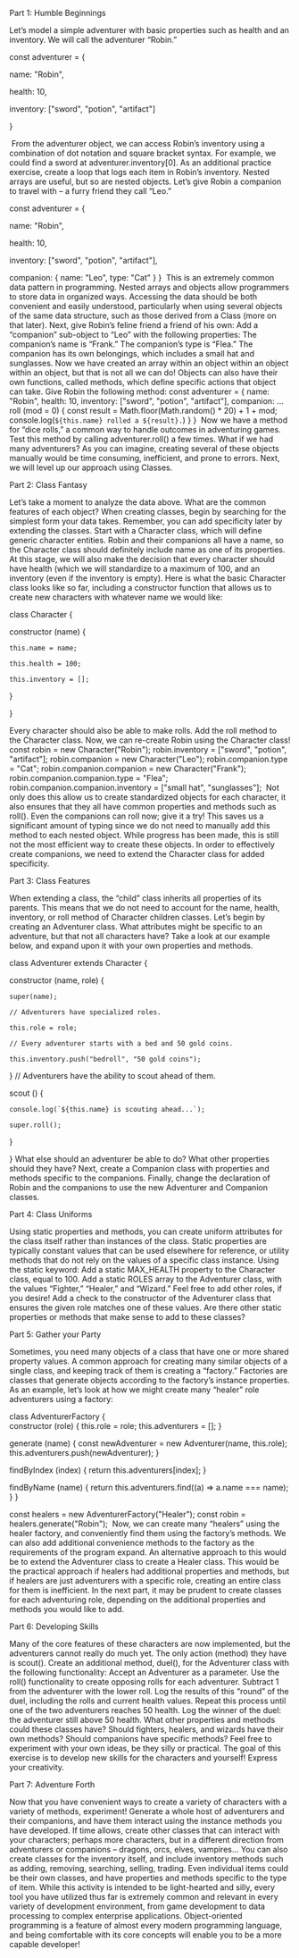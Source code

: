 Part 1: Humble Beginnings

Let’s model a simple adventurer with basic properties such as health and an inventory.
We will call the adventurer “Robin.”

const adventurer = {

name: "Robin",

health: 10,

inventory: ["sword", "potion", "artifact"]

}

 From the adventurer object, we can access Robin’s inventory using a combination of dot notation and square bracket syntax. For example, we could find a sword at adventurer.inventory[0].
As an additional practice exercise, create a loop that logs each item in Robin’s inventory.
Nested arrays are useful, but so are nested objects. Let’s give Robin a companion to travel with – a furry friend they call “Leo.”

const adventurer = {

name: "Robin",

health: 10,

inventory: ["sword", "potion", "artifact"],

companion: {
    name: "Leo",
    type: "Cat"
}
}
 This is an extremely common data pattern in programming. Nested arrays and objects allow programmers to store data in organized ways. Accessing the data should be both convenient and easily understood, particularly when using several objects of the same data structure, such as those derived from a Class (more on that later).
Next, give Robin’s feline friend a friend of his own:
Add a “companion” sub-object to “Leo” with the following properties:
The companion’s name is “Frank.”
The companion’s type is “Flea.”
The companion has its own belongings, which includes a small hat and sunglasses.
Now we have created an array within an object within an object within an object, but that is not all we can do! Objects can also have their own functions, called methods, which define specific actions that object can take.
Give Robin the following method:
const adventurer = {
name: "Robin",
health: 10,
inventory: ["sword", "potion", "artifact"],
companion: ...
roll (mod = 0) {
const result = Math.floor(Math.random() * 20) + 1 + mod;
console.log(`${this.name} rolled a ${result}.`)
}
}
 Now we have a method for “dice rolls,” a common way to handle outcomes in adventuring games. Test this method by calling adventurer.roll() a few times.
What if we had many adventurers? As you can imagine, creating several of these objects manually would be time consuming, inefficient, and prone to errors. 
Next, we will level up our approach using Classes.

Part 2: Class Fantasy

Let’s take a moment to analyze the data above. What are the common features of each object?
When creating classes, begin by searching for the simplest form your data takes. Remember, you can add specificity later by extending the classes.
Start with a Character class, which will define generic character entities. Robin and their companions all have a name, so the Character class should definitely include name as one of its properties. At this stage, we will also make the decision that every character should have health (which we will standardize to a maximum of 100, and an inventory (even if the inventory is empty).
Here is what the basic Character class looks like so far, including a constructor function that allows us to create new characters with whatever name we would like:

class Character {

  constructor (name) {
  
    this.name = name;
    
    this.health = 100;
    
    this.inventory = [];
  
  }

}

 Every character should also be able to make rolls. Add the roll method to the Character class.
Now, we can re-create Robin using the Character class!
const robin = new Character("Robin");
robin.inventory = ["sword", "potion", "artifact"];
robin.companion = new Character("Leo");
robin.companion.type = "Cat";
robin.companion.companion = new Character("Frank");
robin.companion.companion.type = "Flea";
robin.companion.companion.inventory = ["small hat", "sunglasses"];
 Not only does this allow us to create standardized objects for each character, it also ensures that they all have common properties and methods such as roll(). Even the companions can roll now; give it a try! This saves us a significant amount of typing since we do not need to manually add this method to each nested object.
While progress has been made, this is still not the most efficient way to create these objects. In order to effectively create companions, we need to extend the Character class for added specificity.

Part 3: Class Features

When extending a class, the “child” class inherits all properties of its parents. This means that we do not need to account for the name, health, inventory, or roll method of Character children classes.
Let’s begin by creating an Adventurer class. What attributes might be specific to an adventure, but that not all characters have? Take a look at our example below, and expand upon it with your own properties and methods.

class Adventurer extends Character {

  constructor (name, role) {
  
    super(name);
    
    // Adventurers have specialized roles.
    
    this.role = role;
    
    // Every adventurer starts with a bed and 50 gold coins.
    
    this.inventory.push("bedroll", "50 gold coins");
    
  }
  // Adventurers have the ability to scout ahead of them.
  
  scout () {
  
    console.log(`${this.name} is scouting ahead...`);
    
    super.roll();
  
  }

}
What else should an adventurer be able to do? What other properties should they have?
Next, create a Companion class with properties and methods specific to the companions.
Finally, change the declaration of Robin and the companions to use the new Adventurer and Companion classes.

Part 4: Class Uniforms

Using static properties and methods, you can create uniform attributes for the class itself rather than instances of the class. Static properties are typically constant values that can be used elsewhere for reference, or utility methods that do not rely on the values of a specific class instance.
Using the static keyword:
Add a static MAX_HEALTH property to the Character class, equal to 100.
Add a static ROLES array to the Adventurer class, with the values “Fighter,” “Healer,” and “Wizard.” Feel free to add other roles, if you desire!
Add a check to the constructor of the Adventurer class that ensures the given role matches one of these values.
Are there other static properties or methods that make sense to add to these classes?

Part 5: Gather your Party

Sometimes, you need many objects of a class that have one or more shared property values. A common approach for creating many similar objects of a single class, and keeping track of them is creating a “factory.”
Factories are classes that generate objects according to the factory’s instance properties.
As an example, let’s look at how we might create many “healer” role adventurers using a factory:

class AdventurerFactory {  
  constructor (role) {
    this.role = role;
    this.adventurers = [];
  }

  generate (name) {
    const newAdventurer = new Adventurer(name, this.role);
    this.adventurers.push(newAdventurer);
  }
  
  findByIndex (index) {
    return this.adventurers[index];
  }
  
  findByName (name) {
    return this.adventurers.find((a) => a.name === name);
  }
}

const healers = new AdventurerFactory("Healer");
const robin = healers.generate("Robin");
 Now, we can create many “healers” using the healer factory, and conveniently find them using the factory’s methods. We can also add additional convenience methods to the factory as the requirements of the program expand.
An alternative approach to this would be to extend the Adventurer class to create a Healer class. This would be the practical approach if healers had additional properties and methods, but if healers are just adventurers with a specific role, creating an entire class for them is inefficient.
In the next part, it may be prudent to create classes for each adventuring role, depending on the additional properties and methods you would like to add.

Part 6: Developing Skills

Many of the core features of these characters are now implemented, but the adventurers cannot  really do much yet. The only action (method) they have is scout().
Create an additional method, duel(), for the Adventurer class with the following functionality:
Accept an Adventurer as a parameter.
Use the roll() functionality to create opposing rolls for each adventurer.
Subtract 1 from the adventurer with the lower roll.
Log the results of this “round” of the duel, including the rolls and current health values.
Repeat this process until one of the two adventurers reaches 50 health.
Log the winner of the duel: the adventurer still above 50 health.
What other properties and methods could these classes have? Should fighters, healers, and wizards have their own methods? Should companions have specific methods?
Feel free to experiment with your own ideas, be they silly or practical. The goal of this exercise is to develop new skills for the characters and yourself! Express your creativity.

Part 7: Adventure Forth

Now that you have convenient ways to create a variety of characters with a variety of methods, experiment! Generate a whole host of adventurers and their companions, and have them interact using the instance methods you have developed.
If time allows, create other classes that can interact with your characters; perhaps more characters, but in a different direction from adventurers or companions – dragons, orcs, elves, vampires...
You can also create classes for the inventory itself, and include inventory methods such as adding, removing, searching, selling, trading. Even individual items could be their own classes, and have properties and methods specific to the type of item.
While this activity is intended to be light-hearted and silly, every tool you have utilized thus far is extremely common and relevant in every variety of development environment, from game development to data processing to complex enterprise applications.
Object-oriented programming is a feature of almost every modern programming language, and being comfortable with its core concepts will enable you to be a more capable developer!

